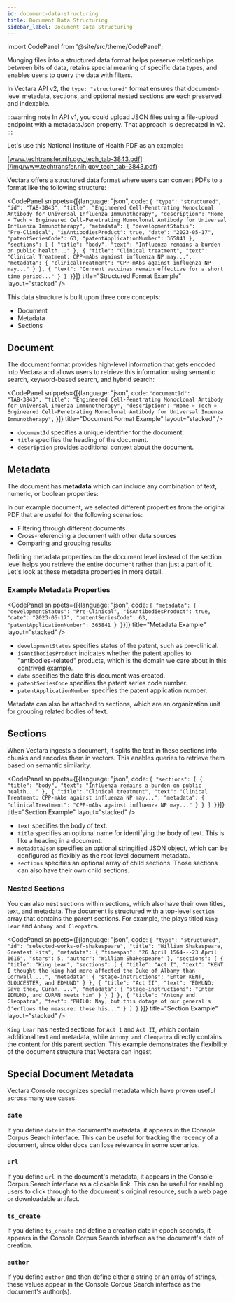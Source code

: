 ```yaml
---
id: document-data-structuring
title: Document Data Structuring
sidebar_label: Document Data Structuring
---
```



import CodePanel from '@site/src/theme/CodePanel';


Munging files into a structured data format helps preserve relationships 
between bits of data, retains special meaning of specific data types, and 
enables users to query the data with filters.

In Vectara API v2, the `type: "structured"` format ensures that document-level 
metadata, sections, and optional nested sections are each preserved and 
indexable.

:::warning note
In API v1, you could upload JSON files using a file-upload endpoint with a 
metadataJson property. That approach is deprecated in v2.
:::

Let's use this National Institute of Health PDF as an example:

[www.techtransfer.nih.gov_tech_tab-3843.pdf](/img/www.techtransfer.nih.gov_tech_tab-3843.pdf)

Vectara offers a structured data format where users can convert PDFs to a 
format like the following structure:

<CodePanel snippets={[{language: "json", code: `{
   "type": "structured",
   "id": "TAB‑3843",
   "title": "Engineered Cell‑Penetrating Monoclonal Antibody for Universal Influenza Immunotherapy",
   "description": "Home » Tech » Engineered Cell‑Penetrating Monoclonal Antibody for Universal Influenza Immunotherapy",
   "metadata": {
     "developmentStatus": "Pre‑Clinical",
     "isAntibodiesProduct": true,
     "date": "2023‑05‑17",
     "patentSeriesCode": 63,
     "patentApplicationNumber": 365841
   },
   "sections": [
     {
       "title": "body",
       "text": "Influenza remains a burden on public health..."
     },
     {
       "title": "Clinical treatment",
       "text": "Clinical Treatment: CPP‑mAbs against influenza NP may...",
       "metadata": {
         "clinicalTreatment": "CPP‑mAbs against influenza NP may..."
       }
     },
     {
       "text": "Current vaccines remain effective for a short time period..."
     }
   ]
}`}]} title="Structured Format Example" layout="stacked" />

This data structure is built upon three core concepts:
* Document
* Metadata
* Sections

## Document

The document format provides high-level information that gets encoded into 
Vectara and allows users to retrieve this information using semantic search, 
keyword-based search, and hybrid search:

<CodePanel snippets={[{language: "json", code: `"documentId": "TAB‑3843",
  "title": "Engineered Cell‑Penetrating Monoclonal Antibody for Universal Inuenza Immunotherapy",
  "description": "Home » Tech » Engineered Cell‑Penetrating Monoclonal Antibody for Universal Inuenza Immunotherapy",`
  }]} title="Document Format Example" layout="stacked" />

* `documentId` specifies a unique identifier for the document.
* `title` specifies the heading of the document.
* `description` provides additional context about the document.

## Metadata

The document has **metadata** which can include any combination 
of text, numeric, or boolean properties:

In our example document, we selected different properties from the original PDF 
that are useful for the following scenarios:
* Filtering through different documents
* Cross-referencing a document with other data sources
* Comparing and grouping results

Defining metadata properties on the document level instead of the section 
level helps you retrieve the entire document rather than just a part of it. 
Let's look at these metadata properties in more detail.

### Example Metadata Properties

<CodePanel snippets={[{language: "json", code: `{
   "metadata": {
     "developmentStatus": "Pre‑Clinical",
     "isAntibodiesProduct": true,
     "date": "2023‑05‑17",
     "patentSeriesCode": 63,
     "patentApplicationNumber": 365841
   }
}`}]} title="Metadata Example" layout="stacked" />

* `developmentStatus` specifies status of the patent, such as pre-clinical.
* `isAntibodiesProduct` indicates whether the patent applies to "antibodies-related" 
  products, which is the domain we care about in this contrived example.
* `date` specifies the date this document was created.
* `patentSeriesCode` specifies the patent series code number.
* `patentApplicationNumber` specifies the patent application number.



Metadata can also be attached to sections, which are an organization unit 
for grouping related bodies of text.

## Sections

When Vectara ingests a document, it splits the text in these sections into 
chunks and encodes them in vectors. This enables queries to retrieve 
them based on semantic similarity.

<CodePanel snippets={[{language: "json", code: `{
   "sections": [
     {
       "title": "body",
       "text": "Influenza remains a burden on public health..."
     },
     {
       "title": "Clinical treatment",
       "text": "Clinical Treatment: CPP‑mAbs against influenza NP may...",
       "metadata": {
         "clinicalTreatment": "CPP‑mAbs against influenza NP may..."
       }
     }
   ]
}`}]} title="Section Example" layout="stacked" />

* `text` specifies the body of text.
* `title` specifies an optional name for identifying the body of text. 
  This is like a heading in a document.
* `metadataJson` specifies an optional stringified JSON object, which can be 
  configured as flexibly as the root-level document metadata.
* `sections` specifies an optional array of child sections. Those sections 
  can also have their own child sections.

### Nested Sections

You can also nest sections within sections, which also have their own 
titles, text, and metadata. The document is structured with a top-level 
`section` array that contains the parent sections. For example, the plays 
titled `King Lear` and `Antony and Cleopatra`.

<CodePanel snippets={[{language: "json", code: `{
   "type": "structured",
   "id": "selected-works-of-shakespeare",
   "title": "William Shakespeare, Greatest Hits",
   "metadata": {
     "timespan": "26 April 1564---23 April 1616",
     "stars": 5,
    "author": "William Shakespeare"
   },
   "sections": [
     {
       "title": "King Lear",
       "sections": [
         {
           "title": "Act I",
           "text": "KENT: I thought the king had more affected the Duke of Albany than Cornwall....",
           "metadata": {
             "stage-instructions": "Enter KENT, GLOUCESTER, and EDMUND"
           }
         },
         {
           "title": "Act II",
           "text": "EDMUND: Save thee, Curan. ...",
           "metadata": {
             "stage-instructions": "Enter EDMUND, and CURAN meets him"
           }
         }
       ]
     },
     {
       "title": "Antony and Cleopatra",
       "text": "PHILO: Nay, but this dotage of our general's O'erflows the measure: those his..."
     }
   ]
}`
}]} title="Section Example" layout="stacked" />

`King Lear` has nested sections for `Act 1` and `Act II`, 
which contain additional text and metadata, while `Antony and Cleopatra` 
directly contains the content for this parent section. This example 
demonstrates the flexibility of the document structure that Vectara can ingest.

## Special Document Metadata

Vectara Console recognizes special metadata which have proven useful across 
many use cases.

### `date`
If you define `date` in the document's metadata, it appears in the Console 
Corpus Search interface. This can be useful for tracking the recency of a 
document, since older docs can lose relevance in some scenarios.

### `url`
If you define `url` in the document's metadata, it appears in the Console Corpus 
Search interface as a clickable link. This can be useful for enabling users to 
click through to the document's original resource, such a web page or
downloadable artifact.

### `ts_create`
If you define `ts_create` and define a creation date in epoch seconds, it 
appears in the Console Corpus Search interface as the document's date of 
creation.

### `author`
If you define `author` and then define either a string or an array of 
strings, these values appear in the Console Corpus Search interface 
as the document's author(s).
